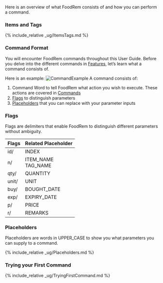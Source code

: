<!-- markdownlint-disable-file first-line-h1 -->
Here is an overview of what FoodRem consists of and how you can perform a command.

### Items and Tags

{% include_relative _ug/ItemsTags.md %}

### Command Format

You will encounter FoodRem commands throughout this User Guide. Before you delve into the different commands in [Features](#features), let’s learn what a command consists of.

Here is an example:
![CommandExample](images/CommandExample.png)
A command consists of:

1. Command Word to tell FoodRem what action you wish to execute. These actions are covered in [Commands](#commands)
1. [Flags](#flags) to distinguish parameters
1. [Placeholders](#placeholders) that you can replace with your parameter inputs

### Flags

Flags are delimiters that enable FoodRem to distinguish different parameters without ambiguity.

| Flags | Related Placeholder   |
|-------|-----------------------|
| id/   | INDEX                 |
| n/    | ITEM_NAME<br>TAG_NAME |
| qty/  | QUANTITY              |
| unit/ | UNIT                  |
| buy/  | BOUGHT_DATE           |
| exp/  | EXPIRY_DATE           |
| p/    | PRICE                 |
| r/    | REMARKS               |

### Placeholders

Placeholders are words in UPPER_CASE to show you what parameters you can supply to a command.

{% include_relative _ug/Placeholders.md %}

### Trying your First Command

{% include_relative _ug/TryingFirstCommand.md %}
